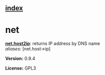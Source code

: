 [index](index.html) 
---

# net




[**net.host2ip**](net.host2ip.html): returns IP address by DNS name <br>
_aliases:_ [net.host-&gt;ip]



**Version:** 0.9.4

**License:** GPL3
